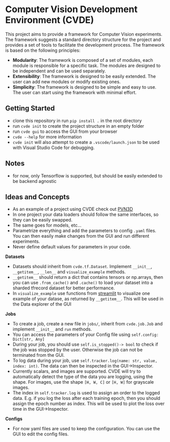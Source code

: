 # Computer Vision Development Environment (CVDE)
This project aims to provide a framework for Computer Vision experiments. The framework suggests a standard directory structure for the project and provides a set of tools to facilitate the development process. The framework is based on the following principles:
* **Modularity**: The framework is composed of a set of modules, each module is responsible for a specific task. The modules are designed to be independent and can be used separately.
* **Extensibility**: The framework is designed to be easily extended. The user can add new modules or modify existing ones.
* **Simplicity**: The framework is designed to be simple and easy to use. The user can start using the framework with minimal effort.

## Getting Started
- clone this repository in run `pip install .` in the root directory
- run `cvde init` to create the project structure in an empty folder
- run `cvde gui` to access the GUI from your browser
- `cvde --help` for more information
- `cvde init` will also attempt to create a `.vscode/launch.json` to be used with Visual Studio Code for debugging.

## Notes
- for now, only Tensorflow is supported, but should be easily extended to be backend agnostic

## Ideas and Concepts
- As an example of a project using CVDE check out [PVN3D](https://github.com/LukasDb/PVN3D)
- In one project your data loaders should follow the same interfaces, so they can be easily swapped.
- The same goes for models, etc...
- Parametrize everything and add the parameters to config `.yaml` files. You can then easily make changes from the GUI and run different experiments.
- Never define default values for parameters in your code.

**Datasets**
- Datasets should inherit from `cvde.tf.Dataset`. Implement `__init__`, `__getitem__`, `__len__` and `visualize_example` methods.
- `__getitem__` should return a dict that contains tensors or np.arrays, then you can use `.from_cache()` and `.cache()` to load your dataset into a sharded tfrecord dataset for better performance.
- In `visualize_example` use functions from [streamlit](https://streamlit.io) to visualize one example of your datase, as returned by `__getitem__`. This will be used in the Data explorer of the GUI

**Jobs**
- To create a job, create a new file in `jobs/`, inherit from `cvde.job.Job` and implement `__init__` and `run` methods.
- You can access the parameters of your Config file using `self.config: Dict[str, Any]`
- During your job, you should use `self.is_stopped()-> bool` to check if the job was stopped by the user. Otherwise the job can not be terminated from the GUI.
- To log data during your job, use `self.tracker.log(name: str, value, index: int)`. The data can then be inspected in the GUI->Inspector.
- Currently scalars, and images are supported. CVDE will try to automatically detect the type of the data you are logging, using the shape. For images, use the shape `[H, W, C]` or `[H, W]` for grayscale images.
- The index in `self.tracker.log` is used to assign an order to the logged data. E.g. if you log the loss after each training epoch, then you should assign the epoch number as index. This will be used to plot the loss over time in the GUI->Inspector.

**Configs**
- For now yaml files are used to keep the configuration. You can use the GUI to edit the config files.

